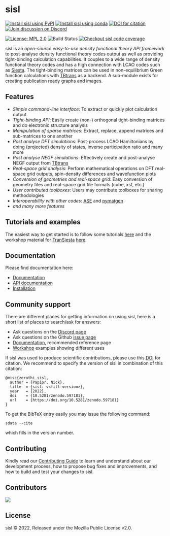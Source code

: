 # sisl #

[![Install sisl using PyPI](https://badge.fury.io/py/sisl.svg)](https://badge.fury.io/py/sisl)
[![Install sisl using conda](https://anaconda.org/conda-forge/sisl/badges/version.svg)](https://anaconda.org/conda-forge/sisl)
[![DOI for citation](https://zenodo.org/badge/doi/10.5281/zenodo.597181.svg)](http://dx.doi.org/10.5281/zenodo.597181)
[![Join discussion on Discord](https://img.shields.io/discord/742636379871379577.svg?label=&logo=discord&logoColor=ffffff&color=green&labelColor=red)](https://discord.gg/5XnFXFdkv2)
<!--- [![Documentation on RTD](https://readthedocs.org/projects/docs/badge/?version=latest)](http://sisl.readthedocs.io/en/latest/) -->
[![License: MPL 2.0](https://img.shields.io/badge/License-MPL%202.0-brightgreen.svg)](https://www.mozilla.org/en-US/MPL/2.0/)
![Build Status](https://github.com/zerothi/sisl/actions/workflows/test.yaml/badge.svg?branch=main)
[![Checkout sisl code coverage](https://codecov.io/gh/zerothi/sisl/branch/main/graph/badge.svg)](https://codecov.io/gh/zerothi/sisl)

sisl is an *open-source easy-to-use density functional theory API framework* to post-analyse density functional theory codes output
as well as providing tight-binding calculation capabilities.
It couples to a wide range of density functional theory codes and has a high connection with LCAO codes such as [Siesta][siesta]. The tight-binding matrices can be used in non-equilibrium Green function calculations with [TBtrans][tbtrans] as a backend. A sub-module exists for creating publication ready graphs and images.

## Features ##

- *Simple command-line interface*: To extract or quickly plot calculation output
- *Tight-binding API*: Easily create (non-) orthogonal tight-binding matrices and do electronic structure analysis
- *Manipulation of sparse matrices*: Extract, replace, append matrices and sub-matrices to one another
- *Post analyse DFT simulations*: Post-process LCAO Hamiltonians by doing (projected) density of states, inverse participation ratio and many more
- *Post analyse NEGF simulations*: Effectively create and post-analyse NEGF output from [TBtrans][tbtrans]
- *Real-space grid analysis*: Perform mathematical operations on DFT real-space grid outputs, spin-density differences and wavefunction plots
- *Conversion of geometries and real-space grid*: Easy conversion of geometry files and real-space grid file formats (cube, xsf, etc.)
- *User contributed toolboxes*: Users may contribute toolboxes for sharing methodologies
- *Interoperability with other codes*: [ASE][ase] and [pymatgen]
- *and many more features*

## Tutorials and examples ##

The easiest way to get started is to follow some tutorials [here](https://zerothi.github.io/sisl/tutorials.html) and the workshop material for [TranSiesta][siesta] [here][workshop].


## Documentation ##

Please find documentation here:

- [Documentation](https://zerothi.github.io/sisl/index.html)
- [API documentation](https://zerothi.github.io/sisl/api/index.html)
- [Installation](https://zerothi.github.io/sisl/installation.html)


## Community support ##

There are different places for getting information on using sisl, here is a short list
of places to search/ask for answers:

- Ask questions on the [Discord page][sisl@discord]
- Ask questions on the Github [issue page][sisl@issue]
- [Documentation][sisl@api], recommended reference page
- [Workshop][workshop] examples showing different uses

If sisl was used to produce scientific contributions, please use this [DOI][doi] for citation.
We recommend to specify the version of sisl in combination of this citation:

    @misc{zerothi_sisl,
      author = {Papior, Nick},
      title  = {sisl: v<fill-version>},
      year   = {2022},
      doi    = {10.5281/zenodo.597181},
      url    = {https://doi.org/10.5281/zenodo.597181}
    }

To get the BibTeX entry easily you may issue the following command:

    sdata --cite

which fills in the version number.

## Contributing ##

Kindly read our [Contributing Guide](CONTRIBUTING.md) to learn and understand about our development process, how to propose bug fixes and improvements, and how to build and test your changes to sisl.

## Contributors ##
<a href="https://github.com/zerothi/sisl/graphs/contributors">
  <img src="https://contrib.rocks/image?repo=zerothi/sisl" />
</a>

## License
sisl © 2022, Released under the Mozilla Public License v2.0.


<!---
Links to external and internal sites.
-->
[sisl@git]: https://github.com/zerothi/sisl
[sisl@api]: https://zerothi.github.io/sisl
[sisl@discord]: https://discord.gg/5XnFXFdkv2
[sisl@issue]: https://github.com/zerothi/sisl/issues
[sisl@pr]: https://github.com/zerothi/sisl/pulls
[siesta]: https://gitlab.com/siesta-project/siesta
[tbtrans]: https://gitlab.com/siesta-project/siesta
[workshop]: https://github.com/zerothi/ts-tbt-sisl-tutorial
[doi]: http://dx.doi.org/10.5281/zenodo.597181
[mpl]: https://www.mozilla.org/en-US/MPL/2.0/
[ase]: https://wiki.fysik.dtu.dk/ase/
[pymatgen]: https://pymatgen.org/

<!---
Local variables for emacs to turn on flyspell-mode
% Local Variables:
%   mode: flyspell
%   tab-width: 4
%   indent-tabs-mode: nil
% End:
-->

